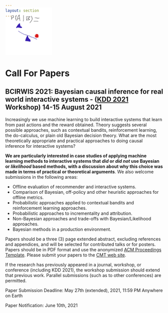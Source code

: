 ```yaml
---
layout: section
---
```


<section id="logo" class="container" style='padding-top:0rem; margin-top:-0rem;'>
   
   <div class='row col-md-3 col-xs-12' style='margin-top:-3rem;' >
      <img  height="150"  src="/img/causalbayes.jpg" alt="logo">
   </div>

</section>



# Call For Papers
## BCIRWIS 2021: Bayesian causal inference for real world interactive systems - ([KDD 2021](https://kdd.org/kdd2021/) Workshop) 14-15 August 2021

Increasingly we use machine learning to build interactive systems that learn from past actions and the reward obtained.  Theory suggests several possible approaches, such as contextual bandits, reinforcement learning, the do-calculus, or plain old Bayesian decision theory.  What are the most theoretically appropriate and practical approaches to doing causal inference for interactive systems?  

**We are particularly interested in case studies of applying machine learning methods to interactive systems that _did_ or _did_ _not_ use Bayesian or _likelihood_ based methods, with a discussion about why this choice was made in terms of practical or theoretical arguments**.  We also welcome submissions in the following areas:

* Offline evaluation of recommender and interactive systems.
* Comparison of Bayesian, off-policy and other heuristic approaches for offline metrics.
* Probabilistic approaches applied to contextual bandits and reinforcement learning approaches.
* Probabilistic approaches to incrementality and attribution.
* Non-Bayesian approaches and trade-offs with Bayesian/Likelihood approaches.
* Bayesian methods in a production environment.

Papers should be a three (3) page extended abstract, excluding references and appendices, and will be selected for contributed talks or for posters.  Papers should be in PDF format and use the anonymized [ACM Proceedings Template](https://www.acm.org/publications/proceedings-template).  Please submit your papers to the [CMT web site](https://cmt3.research.microsoft.com/BCIRWIS2021).

If the research has previously appeared in a journal, workshop, or conference (including KDD 2021), the workshop submission should extend that previous work. Parallel submissions (such as to other conferences) are permitted.

Paper Submission Deadline: May 27th (extended), 2021, 11:59 PM Anywhere on Earth

Paper Notification: June 10th, 2021

